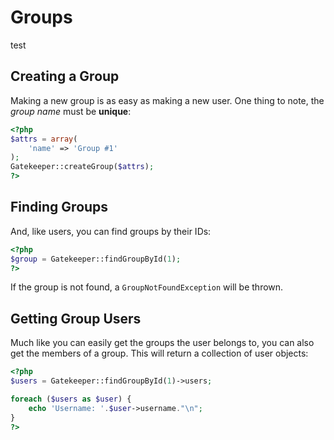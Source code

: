 Groups
======

test

Creating a Group
----------------

Making a new group is as easy as making a new user. One thing to note, the *group name* must be **unique**:

```php
<?php
$attrs = array(
    'name' => 'Group #1'
);
Gatekeeper::createGroup($attrs);
?>
```

## Finding Groups

And, like users, you can find groups by their IDs:

```php
<?php
$group = Gatekeeper::findGroupById(1);
?>
```

If the group is not found, a `GroupNotFoundException` will be thrown.

## Getting Group Users

Much like you can easily get the groups the user belongs to, you can also get the members of a group. This will return a collection of user objects:

```php
<?php
$users = Gatekeeper::findGroupById(1)->users;

foreach ($users as $user) {
    echo 'Username: '.$user->username."\n";
}
?>
```
